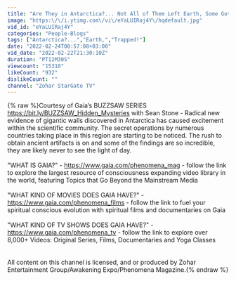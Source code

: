 ```yaml
---
title: "Are They in Antarctica?... Not All of Them Left Earth, Some Got Trapped!"
image: "https:\/\/i.ytimg.com\/vi\/eYaLUIRaj4Y\/hqdefault.jpg"
vid_id: "eYaLUIRaj4Y"
categories: "People-Blogs"
tags: ["Antarctica?...","Earth,","Trapped!"]
date: "2022-02-24T08:57:08+03:00"
vid_date: "2022-02-22T21:30:10Z"
duration: "PT12M30S"
viewcount: "15310"
likeCount: "932"
dislikeCount: ""
channel: "Zohar StarGate TV"
---
```

{% raw %}Courtesy of Gaia’s BUZZSAW SERIES <a rel="nofollow" target="blank" href="https://bit.ly/BUZZSAW_Hidden_Mysteries">https://bit.ly/BUZZSAW_Hidden_Mysteries</a> with Sean Stone - Radical new evidence of gigantic walls discovered in Antarctica has caused excitement within the scientific community. The secret operations by numerous countries taking place in this region are starting to be noticed. The rush to obtain ancient artifacts is on and some of the findings are so incredible, they are likely never to see the light of day.<br /><br />&quot;WHAT IS GAIA?&quot; - <a rel="nofollow" target="blank" href="https://www.gaia.com/phenomena_mag">https://www.gaia.com/phenomena_mag</a> - follow the link to explore the largest resource of consciousness expanding video library in the world, featuring Topics that Go Beyond the Mainstream Media<br /><br />&quot;WHAT KIND OF MOVIES DOES GAIA HAVE?&quot; - <a rel="nofollow" target="blank" href="https://www.gaia.com/phenomena_films">https://www.gaia.com/phenomena_films</a> - follow the link to fuel your spiritual conscious evolution with spiritual films and documentaries on Gaia<br /><br />&quot;WHAT KIND OF TV SHOWS DOES GAIA HAVE?&quot; - <a rel="nofollow" target="blank" href="https://www.gaia.com/phenomena_tv">https://www.gaia.com/phenomena_tv</a> - follow the link to explore over 8,000+ Videos: Original Series, Films, Documentaries and Yoga Classes<br /><br /><br />All content on this channel is licensed, and or produced by Zohar Entertainment Group/Awakening Expo/Phenomena Magazine.{% endraw %}
